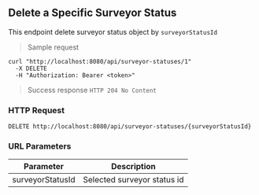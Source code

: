 ## Delete a Specific Surveyor Status
This endpoint delete surveyor status object by <code>surveyorStatusId</code>

> Sample request 

```shell
curl "http://localhost:8080/api/surveyor-statuses/1"
  -X DELETE
  -H "Authorization: Bearer <token>"
```

> Success response <code>HTTP 204 No Content</code>

### HTTP Request

`DELETE http://localhost:8080/api/surveyor-statuses/{surveyorStatusId}`

### URL Parameters

Parameter | Description
--------- | -----------
surveyorStatusId | Selected surveyor status id